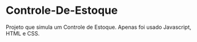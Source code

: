 # Controle-De-Estoque
Projeto que simula um Controle de Estoque. Apenas foi usado Javascript, HTML e CSS.
